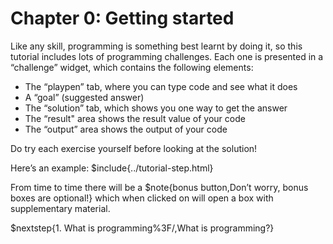 # Chapter 0: Getting started

Like any skill, programming is something best learnt by doing it, so this tutorial includes lots of programming challenges. Each one is presented in a “challenge” widget, which contains the following elements:

* The “playpen” tab, where you can type code and see what it does
* A “goal” (suggested answer)
* The “solution” tab, which shows you one way to get the answer
* The “result" area shows the result value of your code
* The “output” area shows the output of your code

Do try each exercise yourself before looking at the solution!

Here’s an example:
$include{../tutorial-step.html}

From time to time there will be a $note{bonus button,Don’t worry\, bonus boxes are optional!} which when clicked on will open a box with supplementary material.

$nextstep{1. What is programming%3F/,What is programming?}
<script src="/tutorial.bundle.js"></script>
